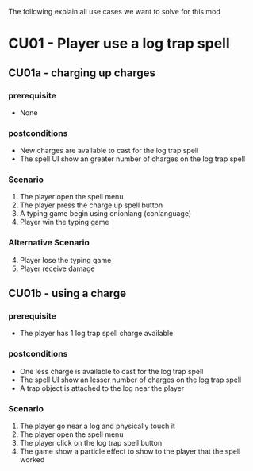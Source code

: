 The following explain all use cases we want to solve for this mod

# CU01 - Player use a log trap spell

## CU01a - charging up charges

### prerequisite
- None

### postconditions
- New charges are available to cast for the log trap spell
- The spell UI show an greater number of charges on the log trap spell 

### Scenario

1. The player open the spell menu
2. The player press the charge up spell button
3. A typing game begin using onionlang (conlanguage) 
4. Player win the typing game 

### Alternative Scenario

4. Player lose the typing game
5. Player receive damage 

## CU01b - using a charge

### prerequisite
- The player has 1 log trap spell charge available

### postconditions
- One less charge is available to cast for the log trap spell
- The spell UI show an lesser number of charges on the log trap spell
- A trap object is attached to the log near the player

### Scenario

1. The player go near a log and physically touch it
2. The player open the spell menu
3. The player click on the log trap spell button
4. The game show a particle effect to show to the player that the spell worked